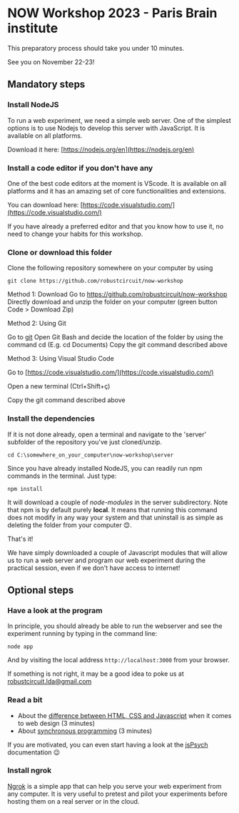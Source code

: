 # NOW Workshop 2023 - Paris Brain institute

This preparatory process should take you under 10 minutes.

See you on November 22-23!

## Mandatory steps

### Install NodeJS

To run a web experiment, we need a simple web server. One of the simplest options is to use Nodejs to develop this server with JavaScript. It is available on all platforms.

Download it here:  [https://nodejs.org/en](https://nodejs.org/en)

### Install a code editor if you don't have any

One of the best code editors at the moment is VScode. It is available on all platforms and it has an amazing set of core functionalities and extensions.

You can download here: [https://code.visualstudio.com/](https://code.visualstudio.com/)

If you have already a preferred editor and that you know how to use it, no need to change your habits for this workshop.

### Clone or download this folder

Clone the following repository somewhere on your computer by using 
```
git clone https://github.com/robustcircuit/now-workshop
```


Method 1: Download
Go to https://github.com/robustcircuit/now-workshop
Directly download and unzip the folder on your computer (green button Code > Download Zip)


Method 2: Using Git

Go to [git](https://git-scm.com/)
Open Git Bash and decide the location of the folder by using the command cd (E.g. cd Documents)
Copy the git command described above


Method 3: Using Visual Studio Code

Go to [https://code.visualstudio.com/](https://code.visualstudio.com/) 

Open a new terminal (Ctrl+Shift+ç)

Copy the git command described above


### Install the dependencies

If it is not done already, open a terminal and navigate to the 'server' subfolder of the repository you've just cloned/unzip.
```
cd C:\somewhere_on_your_computer\now-workshop\server
```
Since you have already installed NodeJS, you can readily run npm commands in the terminal. Just type:
```
npm install
```
It will download a couple of *node-modules* in the server subdirectory. Note that npm is by default purely **local**. It means that running this command does not modify in any way your system and that uninstall is as simple as deleting the folder from your computer 😊.

That's it! 

We have simply downloaded a couple of Javascript modules that will allow us to run a web server and program our web experiment during the practical session, even if we don't have access to internet!

## Optional steps

### Have a look at the program

In principle, you should already be able to run the webserver and see the experiment running by typing in the command line:
```
node app
```
And by visiting the local address `http://localhost:3000` from your browser.

If something is not right, it may be a good idea to poke us at <a href="mailto:robustcircuit.lda@gmail.com">robustcircuit.lda@gmail.com<a>

### Read a bit

- About the [difference between HTML, CSS and Javascript](https://www.ironhack.com/us/blog/the-differences-between-html-css-and-javascript) when it comes to web design (3 minutes)
- About [synchronous programming](https://dev.to/luizcalaca/sync-and-async-for-dummies-or-cooking-chefs-5759) (3 minutes)

If you are motivated, you can even start having a look at the [jsPsych](https://www.jspsych.org/7.3/) documentation 😉


### Install ngrok
[Ngrok](https://ngrok.com/download) is a simple app that can help you serve your web experiment from any computer. It is very useful to pretest and pilot your experiments before hosting them on a real server or in the cloud.





